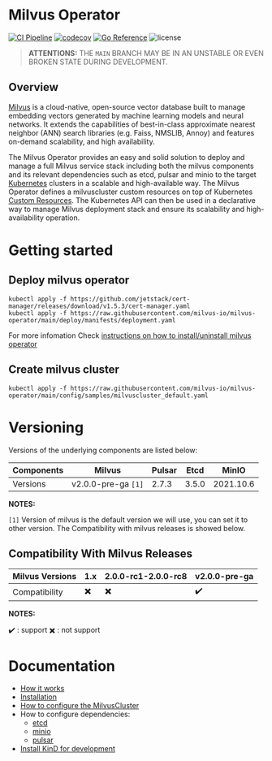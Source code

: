 # Milvus Operator

[![CI Pipeline](https://github.com/milvus-io/milvus-operator/actions/workflows/ci.yml/badge.svg)](https://github.com/milvus-io/milvus-operator/actions/workflows/ci.yml/badge.svg)
[![codecov](https://codecov.io/gh/milvus-io/milvus-operator/branch/main/graph/badge.svg?token=DAXmgusBQq)](https://codecov.io/gh/milvus-io/milvus-operator)
[![Go Reference](https://pkg.go.dev/badge/github.com/milvus-io/milvus-operator.svg)](https://pkg.go.dev/github.com/milvus-io/milvus-operator)
<img src="https://img.shields.io/github/license/milvus-io/milvus" alt="license">


> **ATTENTIONS:** THE `MAIN` BRANCH MAY BE IN AN UNSTABLE OR EVEN BROKEN STATE DURING DEVELOPMENT.

## Overview
[Milvus](https://milvus.io) is a cloud-native, open-source vector database built to manage embedding vectors generated by machine learning models and neural networks. It extends the capabilities of best-in-class approximate nearest neighbor (ANN) search libraries (e.g. Faiss, NMSLIB, Annoy) and features on-demand scalability, and high availability.

The Milvus Operator provides an easy and solid solution to deploy and manage a full Milvus service stack including both the milvus components and its relevant dependencies such as etcd, pulsar and minio to the target [Kubernetes](https://kubernetes.io/) clusters in a scalable and high-available way. The Milvus Operator defines a milvuscluster custom resources on top of Kubernetes [Custom Resources](https://kubernetes.io/docs/concepts/extend-kubernetes/api-extension/custom-resources/). The Kubernetes API can then be used in a declarative way to manage Milvus deployment stack and ensure its scalability and high-availability operation.

# Getting started
## Deploy milvus operator
```shell
kubectl apply -f https://github.com/jetstack/cert-manager/releases/download/v1.5.3/cert-manager.yaml
kubectl apply -f https://raw.githubusercontent.com/milvus-io/milvus-operator/main/deploy/manifests/deployment.yaml
```

For more infomation Check [instructions on how to install/uninstall milvus operator](docs/installation/installation.md)

## Create milvus cluster
```shell
kubectl apply -f https://raw.githubusercontent.com/milvus-io/milvus-operator/main/config/samples/milvuscluster_default.yaml
```

# Versioning

Versions of the underlying components are listed below:

<!-- source csv for table
Components, Milvus, Pulsar, Etcd, MinIO
Versions, v2.0.0-pre-ga `[1]`, 2.7.3, 3.5.0,2021.10.6 -->

|Components| Milvus| Pulsar| Etcd| MinIO|
|---|---|---|---|---|
|Versions| v2.0.0-pre-ga `[1]`| 2.7.3| 3.5.0|2021.10.6|


**NOTES:**

`[1]` Version of milvus is the default version we will use, you can set it to other version. The Compatibility with milvus releases is showed below.

## Compatibility With Milvus Releases

<!-- source csv for table
Milvus Versions, 1.x, 2.0.0-rc1-2.0.0-rc8, v2.0.0-pre-ga 
Compatibility, :heavy_multiplication_x:, :heavy_multiplication_x:, :heavy_check_mark:  -->

|Milvus Versions| 1.x| 2.0.0-rc1-2.0.0-rc8| v2.0.0-pre-ga |
|---|---|---|---|
|Compatibility| :heavy_multiplication_x:| :heavy_multiplication_x:| :heavy_check_mark: |


**NOTES:**

  :heavy_check_mark: : support
  :heavy_multiplication_x: : not support


# Documentation
- [How it works](docs/arch/arch.md)
- [Installation](docs/installation/installation.md)
- [How to configure the MilvusCluster](docs/CRD/milvus-cluster.md)
- How to configure dependencies:
    - [etcd](config/assets/charts/etcd/README.md)
    - [minio](config/assets/charts/minio/README.md)
    - [pulsar](config/assets/charts/pulsar/README.md)
- [Install KinD for development](docs/installation/kind-installation.md)

